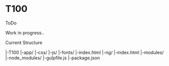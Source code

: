 # T100
ToDo

Work in progress..

Current Structure

|-T100
  |-app/
    |-css/
    |-js/
    |-fonts/
    |-index.html
  |-ng/
    |-index.html
    |-modules/
|-node_modules/
|-gulpfile.js
|-package.json